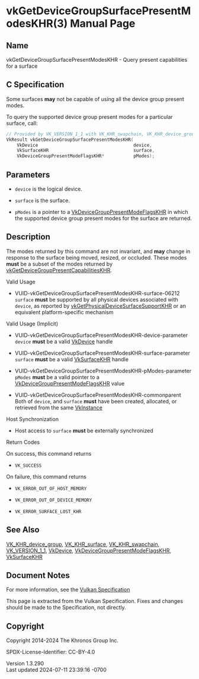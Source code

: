 # vkGetDeviceGroupSurfacePresentModesKHR(3) Manual Page

## Name

vkGetDeviceGroupSurfacePresentModesKHR - Query present capabilities for
a surface



## <a href="#_c_specification" class="anchor"></a>C Specification

Some surfaces **may** not be capable of using all the device group
present modes.

To query the supported device group present modes for a particular
surface, call:

``` c
// Provided by VK_VERSION_1_1 with VK_KHR_swapchain, VK_KHR_device_group with VK_KHR_surface
VkResult vkGetDeviceGroupSurfacePresentModesKHR(
    VkDevice                                    device,
    VkSurfaceKHR                                surface,
    VkDeviceGroupPresentModeFlagsKHR*           pModes);
```

## <a href="#_parameters" class="anchor"></a>Parameters

- `device` is the logical device.

- `surface` is the surface.

- `pModes` is a pointer to a
  [VkDeviceGroupPresentModeFlagsKHR](https://registry.khronos.org/vulkan/specs/1.3-extensions/man/html/VkDeviceGroupPresentModeFlagsKHR.html)
  in which the supported device group present modes for the surface are
  returned.

## <a href="#_description" class="anchor"></a>Description

The modes returned by this command are not invariant, and **may** change
in response to the surface being moved, resized, or occluded. These
modes **must** be a subset of the modes returned by
[vkGetDeviceGroupPresentCapabilitiesKHR](https://registry.khronos.org/vulkan/specs/1.3-extensions/man/html/vkGetDeviceGroupPresentCapabilitiesKHR.html).

Valid Usage

- <a href="#VUID-vkGetDeviceGroupSurfacePresentModesKHR-surface-06212"
  id="VUID-vkGetDeviceGroupSurfacePresentModesKHR-surface-06212"></a>
  VUID-vkGetDeviceGroupSurfacePresentModesKHR-surface-06212  
  `surface` **must** be supported by all physical devices associated
  with `device`, as reported by
  [vkGetPhysicalDeviceSurfaceSupportKHR](https://registry.khronos.org/vulkan/specs/1.3-extensions/man/html/vkGetPhysicalDeviceSurfaceSupportKHR.html)
  or an equivalent platform-specific mechanism

Valid Usage (Implicit)

- <a href="#VUID-vkGetDeviceGroupSurfacePresentModesKHR-device-parameter"
  id="VUID-vkGetDeviceGroupSurfacePresentModesKHR-device-parameter"></a>
  VUID-vkGetDeviceGroupSurfacePresentModesKHR-device-parameter  
  `device` **must** be a valid [VkDevice](https://registry.khronos.org/vulkan/specs/1.3-extensions/man/html/VkDevice.html) handle

- <a href="#VUID-vkGetDeviceGroupSurfacePresentModesKHR-surface-parameter"
  id="VUID-vkGetDeviceGroupSurfacePresentModesKHR-surface-parameter"></a>
  VUID-vkGetDeviceGroupSurfacePresentModesKHR-surface-parameter  
  `surface` **must** be a valid [VkSurfaceKHR](https://registry.khronos.org/vulkan/specs/1.3-extensions/man/html/VkSurfaceKHR.html) handle

- <a href="#VUID-vkGetDeviceGroupSurfacePresentModesKHR-pModes-parameter"
  id="VUID-vkGetDeviceGroupSurfacePresentModesKHR-pModes-parameter"></a>
  VUID-vkGetDeviceGroupSurfacePresentModesKHR-pModes-parameter  
  `pModes` **must** be a valid pointer to a
  [VkDeviceGroupPresentModeFlagsKHR](https://registry.khronos.org/vulkan/specs/1.3-extensions/man/html/VkDeviceGroupPresentModeFlagsKHR.html)
  value

- <a href="#VUID-vkGetDeviceGroupSurfacePresentModesKHR-commonparent"
  id="VUID-vkGetDeviceGroupSurfacePresentModesKHR-commonparent"></a>
  VUID-vkGetDeviceGroupSurfacePresentModesKHR-commonparent  
  Both of `device`, and `surface` **must** have been created, allocated,
  or retrieved from the same [VkInstance](https://registry.khronos.org/vulkan/specs/1.3-extensions/man/html/VkInstance.html)

Host Synchronization

- Host access to `surface` **must** be externally synchronized

Return Codes

On success, this command returns  
- `VK_SUCCESS`

On failure, this command returns  
- `VK_ERROR_OUT_OF_HOST_MEMORY`

- `VK_ERROR_OUT_OF_DEVICE_MEMORY`

- `VK_ERROR_SURFACE_LOST_KHR`

## <a href="#_see_also" class="anchor"></a>See Also

[VK_KHR_device_group](https://registry.khronos.org/vulkan/specs/1.3-extensions/man/html/VK_KHR_device_group.html),
[VK_KHR_surface](https://registry.khronos.org/vulkan/specs/1.3-extensions/man/html/VK_KHR_surface.html),
[VK_KHR_swapchain](https://registry.khronos.org/vulkan/specs/1.3-extensions/man/html/VK_KHR_swapchain.html),
[VK_VERSION_1_1](https://registry.khronos.org/vulkan/specs/1.3-extensions/man/html/VK_VERSION_1_1.html), [VkDevice](https://registry.khronos.org/vulkan/specs/1.3-extensions/man/html/VkDevice.html),
[VkDeviceGroupPresentModeFlagsKHR](https://registry.khronos.org/vulkan/specs/1.3-extensions/man/html/VkDeviceGroupPresentModeFlagsKHR.html),
[VkSurfaceKHR](https://registry.khronos.org/vulkan/specs/1.3-extensions/man/html/VkSurfaceKHR.html)

## <a href="#_document_notes" class="anchor"></a>Document Notes

For more information, see the <a
href="https://registry.khronos.org/vulkan/specs/1.3-extensions/html/vkspec.html#vkGetDeviceGroupSurfacePresentModesKHR"
target="_blank" rel="noopener">Vulkan Specification</a>

This page is extracted from the Vulkan Specification. Fixes and changes
should be made to the Specification, not directly.

## <a href="#_copyright" class="anchor"></a>Copyright

Copyright 2014-2024 The Khronos Group Inc.

SPDX-License-Identifier: CC-BY-4.0

Version 1.3.290  
Last updated 2024-07-11 23:39:16 -0700
